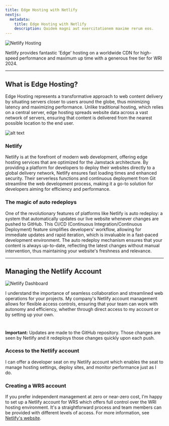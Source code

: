 ```yaml
---
title: Edge Hosting with Netlify
nextjs:
  metadata:
    title: Edge Hosting with Netlify
    description: Quidem magni aut exercitationem maxime rerum eos.
---
```


![Netlify Hosting](/images/netlify-slide.png)

Netlify provides fantastic 'Edge' hosting on a worldwide CDN for high-speed performance and maximum up time with a generous free tier for WRI 2024.

---

## What is Edge Hosting?

Edge Hosting represents a transformative approach to web content delivery by situating servers closer to users around the globe, thus minimizing latency and maximizing performance. Unlike traditional hosting, which relies on a central server, edge hosting spreads website data across a vast network of servers, ensuring that content is delivered from the nearest possible location to the end user.

![alt text](/images/netlify.webp)

### Netlify

Netlify is at the forefront of modern web development, offering edge hosting services that are optimized for the Jamstack architecture. By providing a platform for developers to deploy their websites directly to a global delivery network, Netlify ensures fast loading times and enhanced security. Their serverless functions and continuous deployment from Git streamline the web development process, making it a go-to solution for developers aiming for efficiency and performance.

### The magic of auto redeploys

One of the revolutionary features of platforms like Netlify is auto redeploy: a system that automatically updates our live website whenever changes are pushed to GitHub. This CI/CD (Continuous Integration/Continuous Deployment) feature simplifies developers' workflow, allowing for immediate updates and rapid iteration, which is invaluable in a fast-paced development environment. The auto redeploy mechanism ensures that your content is always up-to-date, reflecting the latest changes without manual intervention, thus maintaining your website's freshness and relevance.

---

## Managing the Netlify Account

![Netlify Dashboard](/images/netlify-dashboard.png)

I understand the importance of seamless collaboration and streamlined web operations for your projects. My company's Netlify account management allows for flexible access controls, ensuring that your team can work with autonomy and efficiency, whether through direct access to my account or by setting up your own.
#
**Important:** Updates are made to the GitHub repository. Those changes are seen by Netlify and it redeploys those changes quickly upon each push.


### Access to the Netlify account

I can offer a developer seat on my Netlify account which enables the seat to manage hosting settings, deploy sites, and monitor performance just as I do. 

### Creating a WRS account

If you prefer independent management at zero or near-zero cost, I'm happy to set up a Netlify account for WRS which offers full control over the WRI hosting environment. It's a straightforward process and team members can be provided with different levels of access. For more information, see [Netlify's website](https://www.netlify.com/). 


